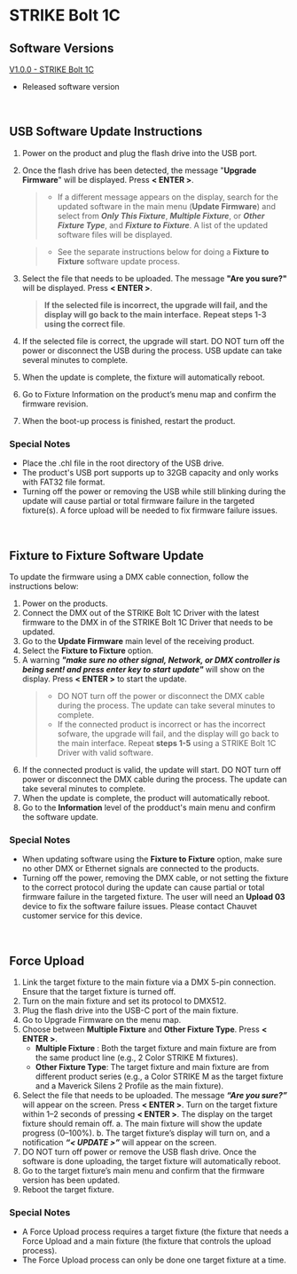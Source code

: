 # STRIKE Bolt 1C

## Software Versions

[V1.0.0 - STRIKE Bolt 1C](https://github.com/Chauvet-Pro/STRIKEBOLT1C/blob/c9a9b307ace693ed44d4bab907cc797b90562b46/firmware/V1.0.0.zip)
- Released software version

&nbsp;

## USB Software Update Instructions

1. Power on the product and plug the flash drive into the USB port.
2. Once the flash drive has been detected, the message "**Upgrade Firmware**" will be displayed. Press **< ENTER >**.
   >* If a different message appears on the display, search for the updated software in the main menu (**Update Firmware**) and select from ***Only This Fixture***, ***Multiple Fixture***, or ***Other Fixture Type***, and ***Fixture to Fixture***. A list of the updated software files will be displayed.
   
   >* See the separate instructions below for doing a **Fixture to Fixture** software update process.
3. Select the file that needs to be uploaded. The message **"Are you sure?"** will be displayed. Press **< ENTER >**.
   >**If the selected file is incorrect, the upgrade will fail, and the display will go back to the main interface.**
   >**Repeat steps 1-3 using the correct file**.
4. If the selected file is correct, the upgrade will start. DO NOT turn off the power or disconnect the USB during the process. USB update can take several minutes to complete.
5. When the update is complete, the fixture will automatically reboot.
6. Go to Fixture Information on the product’s menu map and confirm the firmware revision.
7. When the boot-up process is finished, restart the product.

### Special Notes
* Place the .chl file in the root directory of the USB drive.
* The product's USB port supports up to 32GB capacity and only works with FAT32 file format.
* Turning off the power or removing the USB while still blinking during the update will cause partial or total firmware failure in the targeted fixture(s). A force upload will be needed to fix firmware failure issues.


&nbsp;  

## Fixture to Fixture Software Update

To update the firmware using a DMX cable connection, follow the instructions below:
1. Power on the products.
2. Connect the DMX out of the STRIKE Bolt 1C Driver with the latest firmware to the DMX in of the STRIKE Bolt 1C Driver that needs to be updated.
3. Go to the **Update Firmware** main level of the receiving product.
4. Select the **Fixture to Fixture** option.
5. A warning ***"make sure no other signal, Network, or DMX controller is being sent! and press enter key to start update"*** will show on the display. Press **< ENTER >** to start the update.
   >* DO NOT turn off the power or disconnect the DMX cable during the process. The update can take several minutes to complete.
   >* If the connected product is incorrect or has the incorrect sofware, the upgrade will fail, and the display will go back to the main interface. Repeat **steps 1-5** using a STRIKE Bolt 1C Driver with valid software.
6. If the connected product is valid, the update will start. DO NOT turn off power or disconnect the DMX cable during the process. The update can take several minutes to complete.
7. When the update is complete, the product will automatically reboot.
8. Go to the **Information** level of the prodduct's main menu and confirm the software update.

### Special Notes
* When updating software using the **Fixture to Fixture** option, make sure no other DMX or Ethernet signals are connected to the products.
* Turning off the power, removing the DMX cable, or not setting the fixture to the correct protocol during the update can cause partial or total firmware failure in the targeted fixture. The user will need an **Upload 03** device to fix the software failure issues. Please contact Chauvet customer service for this device.

&nbsp;

## Force Upload

1.	Link the target fixture to the main fixture via a DMX 5-pin connection. Ensure that the target fixture is turned off.
2.	Turn on the main fixture and set its protocol to DMX512.
3.	Plug the flash drive into the USB-C port of the main fixture.
4.	Go to Upgrade Firmware on the menu map.
5.	Choose between **Multiple Fixture** and **Other Fixture Type**. Press **< ENTER >**.
      * **Multiple Fixture** : Both the target fixture and main fixture are from the same product line (e.g., 2 Color STRIKE M fixtures).
      * **Other Fixture Type**: The target fixture and main fixture are from different product series (e.g., a Color STRIKE M as the target fixture and a Maverick Silens 2 Profile as the main fixture).
6.	Select the file that needs to be uploaded. The message ***“Are you sure?”*** will appear on the screen. Press **< ENTER >**. Turn on the target fixture within 1–2 seconds of pressing **< ENTER >**. The display on the target fixture should remain off.
      a. The main fixture will show the update progress (0–100%).
      b. The target fixture’s display will turn on, and a notification ***“< UPDATE >”*** will appear on the screen.
7.	DO NOT turn off power or remove the USB flash drive. Once the software is done uploading, the target fixture will automatically reboot.
8.	Go to the target fixture’s main menu and confirm that the firmware version has been updated.
9.	Reboot the target fixture.

### Special Notes
* A Force Upload process requires a target fixture (the fixture that needs a Force Upload and a main fixture (the fixture that controls the upload process).
* The Force Upload process can only be done one target fixture at a time.
